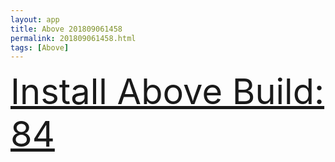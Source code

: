 ```yaml
---
layout: app
title: Above 201809061458
permalink: 201809061458.html
tags: [Above]
---
```

<div class="pure-g">
    <div class="pure-u-1-1" style="font-size: 4em">
        <a class="pure-button-primary" href="itms-services://?action=download-manifest&url=https%3A%2F%2Flitsungyisigono.github.io%2FTestScript%2Fmanifests%2F201809061458.plist"><i class="fa fa-download" aria-hidden="true"></i>Install Above Build: 84</a>
    </div>
</div>